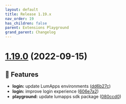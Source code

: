```yaml
---
layout: default
title: Release 1.19.x
nav_order: 19
has_children: false
parent: Extensions Playground
grand_parent: Changelog
---
```


# [1.19.0](https://github.com/lumapps/lumapps-extensions-playground/compare/v1.18.0...v1.19.0) (2022-09-15)

## 🚀 Features

- **login:** update LumApps environments ([dd6b27c](https://github.com/lumapps/lumapps-extensions-playground/commit/dd6b27c61b23105b242a60e6aa0d779b4eb0217c))
- **login:** improve login experience ([606e7a2](https://github.com/lumapps/lumapps-extensions-playground/commit/606e7a209e82fde8f1b48b5ef3237b190ce4e859))
- **playground:** update lumapps sdk package ([080ccd0](https://github.com/lumapps/lumapps-extensions-playground/commit/080ccd090dbfd0e7990e5d56d705d08754726380))
